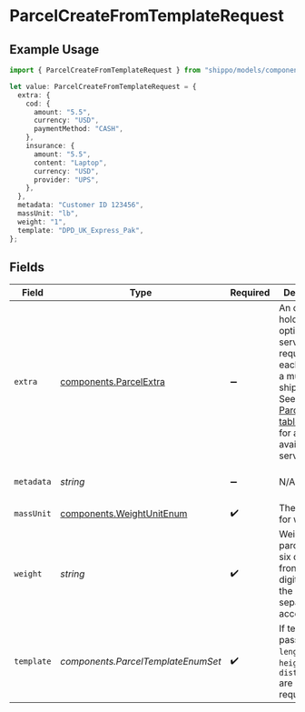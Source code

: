 # ParcelCreateFromTemplateRequest

## Example Usage

```typescript
import { ParcelCreateFromTemplateRequest } from "shippo/models/components";

let value: ParcelCreateFromTemplateRequest = {
  extra: {
    cod: {
      amount: "5.5",
      currency: "USD",
      paymentMethod: "CASH",
    },
    insurance: {
      amount: "5.5",
      content: "Laptop",
      currency: "USD",
      provider: "UPS",
    },
  },
  metadata: "Customer ID 123456",
  massUnit: "lb",
  weight: "1",
  template: "DPD_UK_Express_Pak",
};
```

## Fields

| Field                                                                                                                                                                                                   | Type                                                                                                                                                                                                    | Required                                                                                                                                                                                                | Description                                                                                                                                                                                             | Example                                                                                                                                                                                                 |
| ------------------------------------------------------------------------------------------------------------------------------------------------------------------------------------------------------- | ------------------------------------------------------------------------------------------------------------------------------------------------------------------------------------------------------- | ------------------------------------------------------------------------------------------------------------------------------------------------------------------------------------------------------- | ------------------------------------------------------------------------------------------------------------------------------------------------------------------------------------------------------- | ------------------------------------------------------------------------------------------------------------------------------------------------------------------------------------------------------- |
| `extra`                                                                                                                                                                                                 | [components.ParcelExtra](../../models/components/parcelextra.md)                                                                                                                                        | :heavy_minus_sign:                                                                                                                                                                                      | An object holding optional extra services to be requested for each parcel in a multi-piece shipment. <br/>See the <a href="#section/Parcel-Extras">Parcel Extra table below</a> for all available services. |                                                                                                                                                                                                         |
| `metadata`                                                                                                                                                                                              | *string*                                                                                                                                                                                                | :heavy_minus_sign:                                                                                                                                                                                      | N/A                                                                                                                                                                                                     | Customer ID 123456                                                                                                                                                                                      |
| `massUnit`                                                                                                                                                                                              | [components.WeightUnitEnum](../../models/components/weightunitenum.md)                                                                                                                                  | :heavy_check_mark:                                                                                                                                                                                      | The unit used for weight.                                                                                                                                                                               | lb                                                                                                                                                                                                      |
| `weight`                                                                                                                                                                                                | *string*                                                                                                                                                                                                | :heavy_check_mark:                                                                                                                                                                                      | Weight of the parcel. Up to six digits in front and four digits after the decimal separator are accepted.                                                                                               | 1                                                                                                                                                                                                       |
| `template`                                                                                                                                                                                              | *components.ParcelTemplateEnumSet*                                                                                                                                                                      | :heavy_check_mark:                                                                                                                                                                                      | If template is passed, `length`, `width`, `height`, and `distance_unit` are not required                                                                                                                |                                                                                                                                                                                                         |